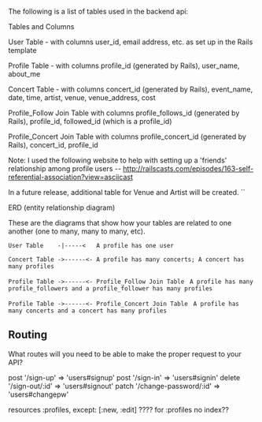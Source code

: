 The following is a list of tables used in the backend api:

Tables and Columns

User Table - with columns user_id, email address, etc. as set up in the Rails template

Profile Table - with columns profile_id (generated by Rails), user_name, about_me

Concert Table - with columns concert_id (generated by Rails), event_name, date, time, artist, venue, venue_address, cost

Profile_Follow Join Table with columns profile_follows_id (generated by Rails), profile_id, followed_id (which is a profile_id)

Profile_Concert Join Table with columns profile_concert_id (generated by Rails), concert_id, profile_id

Note: I used the following website to help with setting up a 'friends' relationship among profile users -- http://railscasts.com/episodes/163-self-referential-association?view=asciicast


In a future release, additional table for Venue and Artist will be created.
``

ERD (entity relationship diagram)

These are the diagrams that show how your tables are related to one another (one to many, many to many, etc).

``` User Table    -|-----<   A profile has one user ```

``` Concert Table ->------<- A profile has many concerts; A concert has many profiles ```

``` Profile Table ->------<- Profile_Follow Join Table ```
``` A profile has many profile_followers and a profile_follower has many profiles```

``` Profile Table ->------<- Profile_Concert Join Table ```
``` A profile has many concerts and a concert has many profiles```


## Routing

What routes will you need to be able to make the proper request to your API?

  post '/sign-up' => 'users#signup'
  post '/sign-in' => 'users#signin'
  delete '/sign-out/:id' => 'users#signout'
  patch '/change-password/:id' => 'users#changepw'

  resources :profiles, except: [:new, :edit]
  ???? for :profiles no index??
